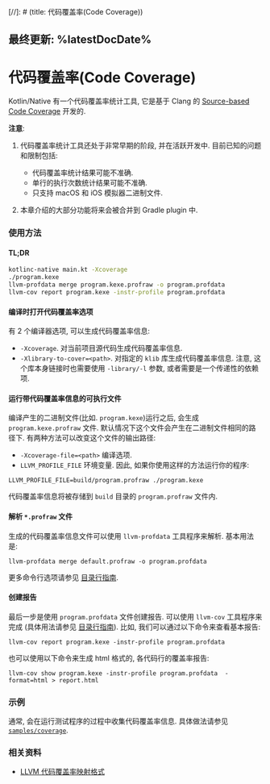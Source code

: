 [//]: # (title: 代码覆盖率(Code Coverage))

最终更新: %latestDocDate%
---



# 代码覆盖率(Code Coverage)
Kotlin/Native 有一个代码覆盖率统计工具, 它是基于 Clang 的 [Source-based Code Coverage](https://clang.llvm.org/docs/SourceBasedCodeCoverage.html) 开发的.

**注意**:
1. 代码覆盖率统计工具还处于非常早期的阶段, 并在活跃开发中. 目前已知的问题和限制包括:
    * 代码覆盖率统计结果可能不准确.
    * 单行的执行次数统计结果可能不准确.
    * 只支持 macOS 和 iOS 模拟器二进制文件.

2. 本章介绍的大部分功能将来会被合并到 Gradle plugin 中.

### 使用方法

#### TL;DR
```bash
kotlinc-native main.kt -Xcoverage
./program.kexe
llvm-profdata merge program.kexe.profraw -o program.profdata
llvm-cov report program.kexe -instr-profile program.profdata
```

#### 编译时打开代码覆盖率选项

有 2 个编译器选项, 可以生成代码覆盖率信息:
* `-Xcoverage`. 对当前项目源代码生成代码覆盖率信息.
* `-Xlibrary-to-cover=<path>`. 对指定的 `klib` 库生成代码覆盖率信息.
注意, 这个库本身链接时也需要使用 `-library/-l` 参数, 或者需要是一个传递性的依赖项.

#### 运行带代码覆盖率信息的可执行文件

编译产生的二进制文件(比如. `program.kexe`)运行之后, 会生成 `program.kexe.profraw` 文件.
默认情况下这个文件会产生在二进制文件相同的路径下. 有两种方法可以改变这个文件的输出路径:
 * `-Xcoverage-file=<path>` 编译选项.
 * `LLVM_PROFILE_FILE` 环境变量. 因此, 如果你使用这样的方法运行你的程序:
```
LLVM_PROFILE_FILE=build/program.profraw ./program.kexe
```
代码覆盖率信息将被存储到 `build` 目录的 `program.profraw` 文件内.

#### 解析 `*.profraw` 文件

生成的代码覆盖率信息文件可以使用 `llvm-profdata` 工具程序来解析. 基本用法是:
```
llvm-profdata merge default.profraw -o program.profdata
```  
更多命令行选项请参见 [目录行指南](http://llvm.org/docs/CommandGuide/llvm-profdata.html).

#### 创建报告

最后一步是使用 `program.profdata` 文件创建报告.
可以使用 `llvm-cov` 工具程序来完成 (具体用法请参见 [目录行指南](http://llvm.org/docs/CommandGuide/llvm-cov.html)).
比如, 我们可以通过以下命令来查看基本报告:
```
llvm-cov report program.kexe -instr-profile program.profdata
```
也可以使用以下命令来生成 html 格式的, 各代码行的覆盖率报告:
```
llvm-cov show program.kexe -instr-profile program.profdata  -format=html > report.html
```

### 示例
通常, 会在运行测试程序的过程中收集代码覆盖率信息.
具体做法请参见 [`samples/coverage`](https://github.com/JetBrains/kotlin-native/tree/b22404c947c6f728cf7406d6725b475e77b2c84c/samples/coverage).


### 相关资料
* [LLVM 代码覆盖率映射格式](https://llvm.org/docs/CoverageMappingFormat.html)
